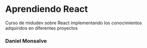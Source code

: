 # Aprendiendo React

Curso de midudev sobre React implementando los conocimientos adquiridos en diferentes proyectos

### Daniel Monsalve
